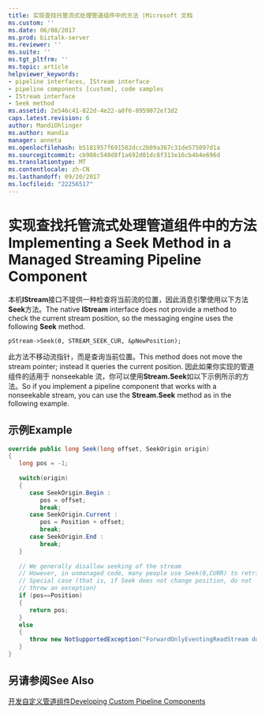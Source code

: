 ```yaml
---
title: 实现查找托管流式处理管道组件中的方法 |Microsoft 文档
ms.custom: ''
ms.date: 06/08/2017
ms.prod: biztalk-server
ms.reviewer: ''
ms.suite: ''
ms.tgt_pltfrm: ''
ms.topic: article
helpviewer_keywords:
- pipeline interfaces, IStream interface
- pipeline components [custom], code samples
- IStream interface
- Seek method
ms.assetid: 2e546c41-822d-4e22-a8f6-8959072ef3d2
caps.latest.revision: 6
author: MandiOhlinger
ms.author: mandia
manager: anneta
ms.openlocfilehash: b5181957f691502dcc2b09a367c31de575097d1a
ms.sourcegitcommit: cb908c540d8f1a692d01dc8f313e16cb4b4e696d
ms.translationtype: MT
ms.contentlocale: zh-CN
ms.lasthandoff: 09/20/2017
ms.locfileid: "22256517"
---
```

# <a name="implementing-a-seek-method-in-a-managed-streaming-pipeline-component"></a><span data-ttu-id="0dafd-102">实现查找托管流式处理管道组件中的方法</span><span class="sxs-lookup"><span data-stu-id="0dafd-102">Implementing a Seek Method in a Managed Streaming Pipeline Component</span></span>
<span data-ttu-id="0dafd-103">本机**IStream**接口不提供一种检查将当前流的位置，因此消息引擎使用以下方法**Seek**方法。</span><span class="sxs-lookup"><span data-stu-id="0dafd-103">The native **IStream** interface does not provide a method to check the current stream position, so the messaging engine uses the following **Seek** method.</span></span>  
  
```  
pStream->Seek(0, STREAM_SEEK_CUR, &pNewPosition);  
```  
  
 <span data-ttu-id="0dafd-104">此方法不移动流指针，而是查询当前位置。</span><span class="sxs-lookup"><span data-stu-id="0dafd-104">This method does not move the stream pointer; instead it queries the current position.</span></span> <span data-ttu-id="0dafd-105">因此如果你实现的管道组件的适用于 nonseekable 流，你可以使用**Stream.Seek**如以下示例所示的方法。</span><span class="sxs-lookup"><span data-stu-id="0dafd-105">So if you implement a pipeline component that works with a nonseekable stream, you can use the **Stream.Seek** method as in the following example.</span></span>  
  
## <a name="example"></a><span data-ttu-id="0dafd-106">示例</span><span class="sxs-lookup"><span data-stu-id="0dafd-106">Example</span></span>  
  
```csharp  
override public long Seek(long offset, SeekOrigin origin)  
{  
   long pos = -1;  
  
   switch(origin)  
   {  
      case SeekOrigin.Begin :  
         pos = offset;  
         break;  
      case SeekOrigin.Current :  
         pos = Position + offset;  
         break;  
      case SeekOrigin.End :  
         break;  
   }  
  
   // We generally disallow seeking of the stream  
   // However, in unmanaged code, many people use Seek(0,CURR) to retrieve    // the current position  
   // Special case (that is, if Seek does not change position, do not   
   // throw an exception)  
   if (pos==Position)  
   {  
      return pos;  
   }  
   else  
   {  
      throw new NotSupportedException("ForwardOnlyEventingReadStream does not support Seek()");  
   }  
}  
```  
  
## <a name="see-also"></a><span data-ttu-id="0dafd-107">另请参阅</span><span class="sxs-lookup"><span data-stu-id="0dafd-107">See Also</span></span>  
 [<span data-ttu-id="0dafd-108">开发自定义管道组件</span><span class="sxs-lookup"><span data-stu-id="0dafd-108">Developing Custom Pipeline Components</span></span>](../core/developing-custom-pipeline-components.md)